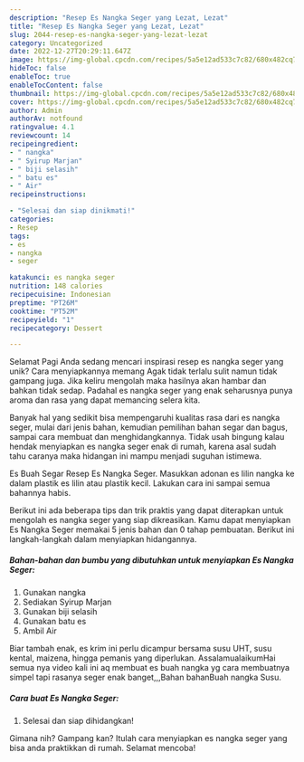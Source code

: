 ```yaml
---
description: "Resep Es Nangka Seger yang Lezat, Lezat"
title: "Resep Es Nangka Seger yang Lezat, Lezat"
slug: 2044-resep-es-nangka-seger-yang-lezat-lezat
category: Uncategorized
date: 2022-12-27T20:29:11.647Z
image: https://img-global.cpcdn.com/recipes/5a5e12ad533c7c82/680x482cq70/es-nangka-seger-foto-resep-utama.jpg
hideToc: false
enableToc: true
enableTocContent: false
thumbnail: https://img-global.cpcdn.com/recipes/5a5e12ad533c7c82/680x482cq70/es-nangka-seger-foto-resep-utama.jpg
cover: https://img-global.cpcdn.com/recipes/5a5e12ad533c7c82/680x482cq70/es-nangka-seger-foto-resep-utama.jpg
author: Admin
authorAv: notfound
ratingvalue: 4.1
reviewcount: 14
recipeingredient:
- " nangka"
- " Syirup Marjan"
- " biji selasih"
- " batu es"
- " Air"
recipeinstructions:

- "Selesai dan siap dinikmati!"
categories:
- Resep
tags:
- es
- nangka
- seger

katakunci: es nangka seger 
nutrition: 148 calories
recipecuisine: Indonesian
preptime: "PT26M"
cooktime: "PT52M"
recipeyield: "1"
recipecategory: Dessert

---
```



Selamat Pagi Anda sedang mencari inspirasi resep es nangka seger yang unik? Cara menyiapkannya memang Agak tidak terlalu sulit namun tidak gampang juga. Jika keliru mengolah maka hasilnya akan hambar dan bahkan tidak sedap. Padahal es nangka seger yang enak seharusnya punya aroma dan rasa yang dapat memancing selera kita.


Banyak hal yang sedikit bisa mempengaruhi kualitas rasa dari es nangka seger, mulai dari jenis bahan, kemudian pemilihan bahan segar dan bagus, sampai cara membuat dan menghidangkannya. Tidak usah bingung kalau hendak menyiapkan es nangka seger enak di rumah, karena asal sudah tahu caranya maka hidangan ini mampu menjadi suguhan istimewa.

Es Buah Segar Resep Es Nangka Seger. Masukkan adonan es lilin nangka ke dalam plastik es lilin atau plastik kecil. Lakukan cara ini sampai semua bahannya habis.


Berikut ini ada beberapa tips dan trik praktis yang dapat diterapkan untuk mengolah es nangka seger yang siap dikreasikan. Kamu dapat menyiapkan Es Nangka Seger memakai 5 jenis bahan dan 0 tahap pembuatan. Berikut ini langkah-langkah dalam menyiapkan hidangannya.

<!--inarticleads1-->

##### Bahan-bahan dan bumbu yang dibutuhkan untuk menyiapkan Es Nangka Seger:

1. Gunakan  nangka
1. Sediakan  Syirup Marjan
1. Gunakan  biji selasih
1. Gunakan  batu es
1. Ambil  Air


Biar tambah enak, es krim ini perlu dicampur bersama susu UHT, susu kental, maizena, hingga pemanis yang diperlukan. AssalamualaikumHai semua nya video kali ini aq membuat es buah nangka yg cara membuatnya simpel tapi rasanya seger enak banget,,,Bahan bahanBuah nangka Susu. 

<!--inarticleads2-->

##### Cara buat Es Nangka Seger:


1. Selesai dan siap dihidangkan!



Gimana nih? Gampang kan? Itulah cara menyiapkan es nangka seger yang bisa anda praktikkan di rumah. Selamat mencoba!
